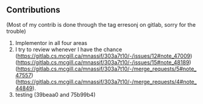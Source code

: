 ## Contributions
(Most of my contrib is done through the tag erresonj on gitlab, sorry for the trouble)
1. Implementor in all four areas
2. I try to review whenever I have the chance (https://gitlab.cs.mcgill.ca/mnassif/303a7t10/-/issues/12#note_47009)(https://gitlab.cs.mcgill.ca/mnassif/303a7t10/-/issues/15#note_48189)
(https://gitlab.cs.mcgill.ca/mnassif/303a7t10/-/merge_requests/5#note_47557)
(https://gitlab.cs.mcgill.ca/mnassif/303a7t10/-/merge_requests/4#note_44849).
3. testing (39beaa0 and 75b99b4)